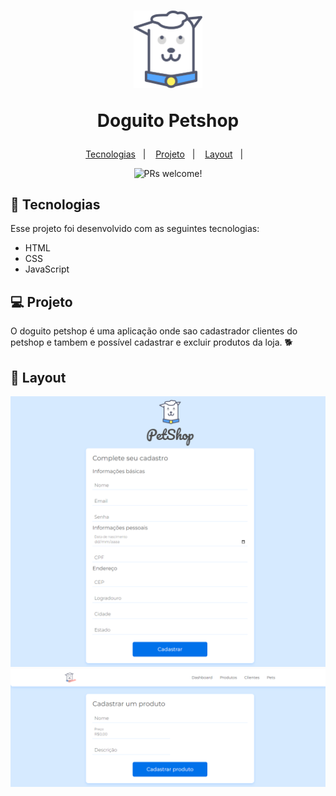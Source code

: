 <h1 align="center">
  <img alt="Doguito petshop" title="doguito" src="./assets/img/doguito.svg" width="110px" />
  <p>Doguito Petshop</p>
</h1>

<p align="center">
  <a href="#-tecnologias">Tecnologias</a>&nbsp;&nbsp;&nbsp;|&nbsp;&nbsp;&nbsp;
  <a href="#-projeto">Projeto</a>&nbsp;&nbsp;&nbsp;|&nbsp;&nbsp;&nbsp;
  <a href="#-layout">Layout</a>&nbsp;&nbsp;&nbsp;|&nbsp;&nbsp;&nbsp;
</p>

<p align="center">
 <img src="https://img.shields.io/static/v1?label=PRs&message=welcome&color=49AA26&labelColor=000000" alt="PRs welcome!" />
</p>

## 🚀 Tecnologias

Esse projeto foi desenvolvido com as seguintes tecnologias:

- HTML
- CSS
- JavaScript

## 💻 Projeto

O doguito petshop é uma aplicação onde sao cadastrador clientes do petshop e tambem e possível cadastrar e excluir produtos da loja. :dog2:

## 🔖 Layout

<p align="center">
  <img alt="formulario_doguito" src="./github/cadastroDoguito.png">
  <img alt="cadastrar_produto" src="./github/cadastroProduto.png">
</p>

